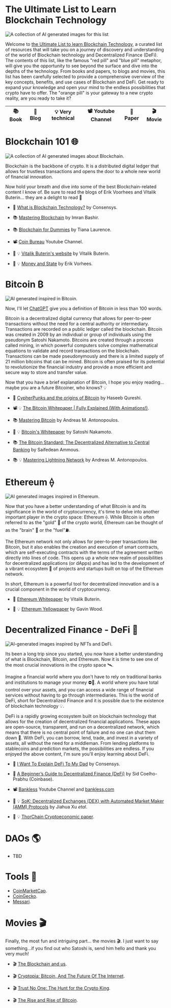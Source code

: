 # The Ultimate List to Learn Blockchain Technology

![A collection of AI generated images for this list](/images/banner.svg "A collection of AI generated images for this List")

Welcome to [the Ultimate List to learn Blockchain Technology](https://www.patozavala.com/the-ultimate-list-to-learning-blockchain-technology/), a curated list of resources that will take you on a journey of discovery and understanding of the world of Blockchain technology and Decentralized Finance (DeFi). The contents of this list, like the famous "red pill" and "blue pill" metaphor, will give you the opportunity to see beyond the surface and dive into the depths of the technology. From books and papers, to blogs and movies, this list has been carefully selected to provide a comprehensive overview of the key concepts, benefits, and use cases of Blockchain and DeFi. Get ready to expand your knowledge and open your mind to the endless possibilities that crypto have to offer. The "orange pill" is your gateway to a new crypto reality, are you ready to take it?



| 📚 Book | 📝 Blog | 💡 Very technical | 📽️ Youtube Channel | 📃 Paper | 🎬 Movie |
| ----------- | ----------- | -----------  | ----------- | ----------- | ----------- |


# Blockchain 101 🌐
![A collection of AI generated images about Blockchain.](/images/blockchain.svg "A collection of AI generated images about Blockchain.")

Blockchain is the backbone of crypto. It is a distributed digital ledger that allows for trustless transactions and opens the door to a whole new world of financial innovation.

Now hold your breath and dive into some of the best Blockchain-related content I know of. Be sure to read the blogs of Erik Voorhees and Vitalik Buterin... they are a delight to read 🤌

- 📝 [What is Blockchain Technology?](https://consensys.net/knowledge-base/blockchain/) by Consensys.

- 📚 [Mastering Blockchain](https://www.packtpub.com/product/mastering-blockchain/9781787125445) by Imran Bashir.

- 📚 [Blockchain for Dummies](https://www.amazon.com/Blockchain-Dummies-Computers-Tiana-Laurence/dp/1119365597) by Tiana Laurence.

- 📽️ [Coin Bureau](https://youtube.com/@CoinBureau) Youtube Channel.

- 📝 💡 [Vitalik Buterin's website](https://vitalik.ca) by Vitalik Buterin.

- 📝 💡 [Money and State](https://www.moneyandstate.com) by Erik Vorhees.

# Bitcoin ₿

![AI generated inspired in Bitcoin.](/images/bitcoin.svg "A collection of AI generated images inspired in Bitcoin.")

Now, I'll let [ChatGPT](https://openai.com/blog/chatgpt/) give you a definition of Bitcoin in less than 100 words.

Bitcoin is a decentralized digital currency that allows for peer-to-peer transactions without the need for a central authority or intermediary. Transactions are recorded on a public ledger called the blockchain. Bitcoin was created in 2009 by an individual or group of individuals using the pseudonym Satoshi Nakamoto. Bitcoins are created through a process called mining, in which powerful computers solve complex mathematical equations to validate and record transactions on the blockchain. Transactions can be made pseudonymously and there is a limited supply of 21 million bitcoins that can be mined. Bitcoin is often praised for its potential to revolutionize the financial industry and provide a more efficient and secure way to store and transfer value.

Now that you have a brief explanation of Bitcoin, I hope you enjoy reading... maybe you are a future Bitcoiner, who knows? 💡

- 📝 [CypherPunks and the origins of Bitcoin](https://nakamoto.com/the-cypherpunks/) by Haseeb Qureshi.

- 📽️ 💡 [The Bitcoin Whitepaper | Fully Explained (With Animations!)](https://www.youtube.com/watch?v=NoqNhWnjE1Q).

- 📚 [Mastering Bitcoin](https://github.com/bitcoinbook/bitcoinbook) by Andreas M. Antonopoulos. 

- 📃 💡 [Bitcoin's Whitepaper](https://bitcoin.org/bitcoin.pdf) by Satoshi Nakamoto.

- 📚 [The Bitcoin Standard: The Decentralized Alternative to Central Banking](https://www.amazon.com/Bitcoin-Standard-Decentralized-Alternative-Central-ebook/dp/B07BPM3GZQ) by Saifedean Ammous.

- 📚 💡 [Mastering Lightning Network](https://aantonop.com/books/mastering-the-lightning-network/) by Andreas M. Antonopoulos.

# Ethereum ⟠


![AI generated images inspired in Ethereum.](/images/ethereum.svg "AI generated images inspired in Ethereum.")

Now that you have a better understanding of what Bitcoin is and its significance in the world of cryptocurrency, it's time to delve into another important player in the crypto space: Ethereum ⟠. While Bitcoin is often referred to as the "gold" 👑 of the crypto world, Ethereum can be thought of as the "brain" 🧠 or the "fuel"⛽. 

The Ethereum network not only allows for peer-to-peer transactions like Bitcoin, but it also enables the creation and execution of smart contracts, which are self-executing contracts with the terms of the agreement written directly into lines of code. This opens up a whole new realm of possibilities for decentralized applications (or dApps) and has led to the development of a vibrant ecosystem 🚀 of projects and startups built on top of the Ethereum network.

In short, Ethereum is a powerful tool for decentralized innovation and is a crucial component in the world of cryptocurrency.

- 📃 [Ethereum Whitepaper](https://ethereum.org/en/whitepaper/) by Vitalik Buterin.

- 📃 💡 [Ethereum Yellowpaper](https://github.com/ethereum/yellowpaper) by Gavin Wood.

# Decentralized Finance - DeFi 🤑

![AI-generated images inspired by NFTs and DeFi.](/images/defi.svg "AI-generated images inspired by NFTs and DeFi.")

Its been a long trip since you started, you now have a better understanding of what is Blockchain, Bitcoin, and Ethereum.  Now it is time to see one of the most crucial innovations in the crypto space 🛰️.

Imagine a financial world where you don't have to rely on traditional banks and institutions to manage your money ⛔🏦. A world where you have total control over your assets, and you can access a wide range of financial services without having to go through intermediaries. This is the world of DeFi, short for Decentralized Finance and it is possible due to the existence of blockchain technology 💡.

DeFi is a rapidly growing ecosystem built on blockchain technology that allows for the creation of decentralized financial applications. These apps are open-source, transparent, and run on a decentralized network, which means that there is no central point of failure and no one can shut them down 💪. With DeFi, you can borrow, lend, trade, and invest in a variety of assets, all without the need for a middleman. From lending platforms to stablecoins and prediction markets, the possibilities are endless.
If you enjoyed the above content, I'm sure you'll enjoy learning about DeFi.

- 📝 [I Want To Explain DeFi To My Dad](https://consensys.net/blog/codefi/explain-defi-to-your-dad/) by Consensys.

- 📝 [A Beginner’s Guide to Decentralized Finance (DeFi)](https://www.coinbase.com/blog/a-beginners-guide-to-decentralized-finance-defi) by Sid Coelho-Prabhu (Coinbase).

- 📽️ [Bankless](https://youtube.com/@Bankless) Youtube Channel and [bankless.com](https://www.bankless.com/)

- 📃 💡 [SoK: Decentralized Exchanges (DEX) with
Automated Market Maker (AMM) Protocols](https://arxiv.org/pdf/2103.12732.pdf) by Jiahua Xu *etal*.

- 📃 💡 [ThorChain Cryptoeconomic paper](https://github.com/thorchain/Resources/blob/master/Whitepapers/THORChain-Cryptoeconomic-Paper-May2020.pdf). 


# DAOs 🌎

- TBD

# Tools 🔧
- [CoinMarketCap](https://coinmarketcap.com/).
- [CoinGecko](https://www.coingecko.com/).
- [Messari](https://messari.io/research).

# Movies 🎬

Finally, the most fun and intriguing part... the movies 🎬. I just want to say something...if you find out who Satoshi is, send him hello and thank you very much!

- 🎬 [The Blockchain and us](https://blockchain-documentary.com/).

- 🎬 [Cryptopia: Bitcoin, And The Future Of The Internet](https://www.amazon.com/Cryptopia-Bitcoin-Blockchains-Future-Internet/dp/B08HSLGR29).

- 🎬 [Trust No One: The Hunt for the Crypto King](https://www.netflix.com/tudum/articles/trust-no-one-the-hunt-for-the-crypto-king-trailer).

- 🎬 [The Rise and Rise of Bitcoin](https://www.amazon.com/Rise-Bitcoin-Daniel-Mross/dp/B00OGM2ZY2).
